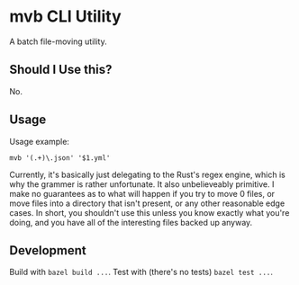 mvb CLI Utility
==============

A batch file-moving utility. 

## Should I Use this? 

No.

## Usage

Usage example:

```
mvb '(.+)\.json' '$1.yml'
```

Currently, it's basically just delegating to the Rust's regex engine, which is
why the grammer is rather unfortunate. It also unbelieveably primitive. I make
no guarantees as to what will happen if you try to move 0 files, or move files
into a directory that isn't present, or any other reasonable edge cases. In
short, you shouldn't use this unless you know exactly what you're doing, and you
have all of the interesting files backed up anyway.

## Development

Build with `bazel build ...`. Test with (there's no tests) `bazel test ...`.
